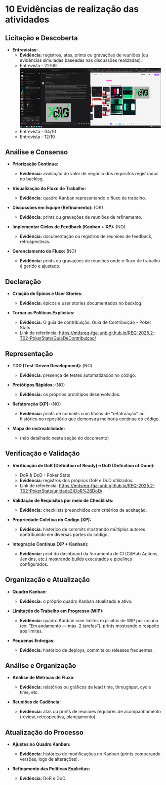 # 10 Evidências de realização das atividades

## Licitação e Descoberta
- **Entrevistas:**
  - **Evidência:** registros, atas, prints ou gravações de reuniões (ou evidências simuladas baseadas nas discussões realizadas).
  - Entrevista - 22/09
![22_09](../img/Evidencias/1_Licitação%20e%20Descoberta/1Entrevistas/22_09.png)
  - Entrevista - 04/10
  - Entrevista - 12/10

## Análise e Consenso
- **Priorização Contínua:**
  - **Evidência:** avaliação do valor de negócio dos requisitos registrados no backlog.

- **Visualização do Fluxo de Trabalho:**
  - **Evidência:** quadro Kanban representando o fluxo de trabalho.

- **Discussões em Equipe (Refinamento):** (OK)
  - **Evidência:** prints ou gravações de reuniões de refinamento.

- **Implementar Ciclos de Feedback (Kanban + XP):** (NO)
  - **Evidência:** documentação ou registros de reuniões de feedback, retrospectivas.

- **Gerenciamento do Fluxo:** (NO)
  - **Evidência:** prints ou gravações de reuniões onde o fluxo de trabalho é gerido e ajustado.

## Declaração
- **Criação de Épicos e User Stories:**
  - **Evidência:** épicos e user stories documentados no backlog.

- **Tornar as Políticas Explícitas:**
  - **Evidência:** O guia de contribuição: Guia de Contribuição - Poker Stats
  - Link de referência: https://mdsreq-fga-unb.github.io/REQ-2025.2-T02-PokerStats/GuiaDeContribuicao/

## Representação
- **TDD (Test-Driven Development):** (NO)
  - **Evidência:** presença de testes automatizados no código.

- **Protótipos Rápidos:** (NO)
  - **Evidência:** os próprios protótipos desenvolvidos.

- **Refatoração (XP):** (NO)
  - **Evidência:** prints de commits com títulos de “refatoração” ou histórico no repositório que demonstra melhoria contínua do código.

- **Mapa de rastreabilidade:**
  - (não detalhado nesta seção do documento)

## Verificação e Validação
- **Verificação de DoR (Definition of Ready) e DoD (Definition of Done):**
  - DoR & DoD - Poker Stats
  - **Evidência:** registros dos próprios DoR e DoD utilizados.
  - Link de referência: https://mdsreq-fga-unb.github.io/REQ-2025.2-T02-PokerStats/unidade2/DoR%26DoD/

- **Validação de Requisitos por meio de Checklists:**
  - **Evidência:** checklists preenchidos com critérios de aceitação.

- **Propriedade Coletiva do Código (XP):**
  - **Evidência:** histórico de commits mostrando múltiplos autores contribuindo em diversas partes do código.

- **Integração Contínua (XP + Kanban):**
  - **Evidência:** print do dashboard da ferramenta de CI (GitHub Actions, Jenkins, etc.) mostrando builds executados e pipelines configurados.

## Organização e Atualização
- **Quadro Kanban:**
  - **Evidência:** o próprio quadro Kanban atualizado e ativo.

- **Limitação do Trabalho em Progresso (WIP):**
  - **Evidência:** quadro Kanban com limites explícitos de WIP por coluna (ex: “Em andamento — máx. 2 tarefas”), prints mostrando o respeito aos limites.

- **Pequenas Entregas:**
  - **Evidência:** histórico de deploys, commits ou releases frequentes.

## Análise e Organização
- **Análise de Métricas de Fluxo:**
  - **Evidência:** relatórios ou gráficos de lead time, throughput, cycle time, etc.

- **Reuniões de Cadência:**
  - **Evidência:** atas ou prints de reuniões regulares de acompanhamento (review, retrospectiva, planejamento).

## Atualização do Processo
- **Ajustes no Quadro Kanban:**
  - **Evidência:** histórico de modificações no Kanban (prints comparando versões, logs de alterações).

- **Refinamento das Políticas Explícitas:**
  - **Evidência:** DoR e DoD.